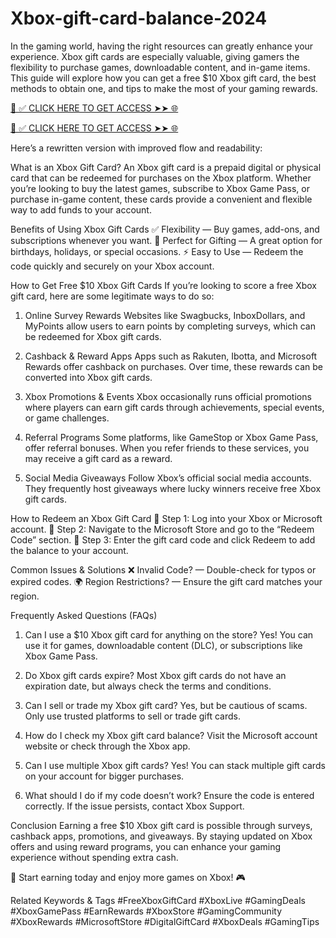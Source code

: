 # Xbox-gift-card-balance-2024



In the gaming world, having the right resources can greatly enhance your experience. Xbox gift cards are especially valuable, giving gamers the flexibility to purchase games, downloadable content, and in-game items. This guide will explore how you can get a free $10 Xbox gift card, the best methods to obtain one, and tips to make the most of your gaming rewards.

[📌 ✅ CLICK HERE TO GET ACCESS ➤➤ 🌐](https://mkrj.xyz/onexbox/)

[📌 ✅ CLICK HERE TO GET ACCESS ➤➤ 🌐](https://mkrj.xyz/onexbox/)

Here’s a rewritten version with improved flow and readability:

What is an Xbox Gift Card?
An Xbox gift card is a prepaid digital or physical card that can be redeemed for purchases on the Xbox platform. Whether you’re looking to buy the latest games, subscribe to Xbox Game Pass, or purchase in-game content, these cards provide a convenient and flexible way to add funds to your account.

Benefits of Using Xbox Gift Cards
✅ Flexibility — Buy games, add-ons, and subscriptions whenever you want.
🎁 Perfect for Gifting — A great option for birthdays, holidays, or special occasions.
⚡ Easy to Use — Redeem the code quickly and securely on your Xbox account.

How to Get Free $10 Xbox Gift Cards
If you’re looking to score a free Xbox gift card, here are some legitimate ways to do so:

1. Online Survey Rewards
Websites like Swagbucks, InboxDollars, and MyPoints allow users to earn points by completing surveys, which can be redeemed for Xbox gift cards.

2. Cashback & Reward Apps
Apps such as Rakuten, Ibotta, and Microsoft Rewards offer cashback on purchases. Over time, these rewards can be converted into Xbox gift cards.

3. Xbox Promotions & Events
Xbox occasionally runs official promotions where players can earn gift cards through achievements, special events, or game challenges.

4. Referral Programs
Some platforms, like GameStop or Xbox Game Pass, offer referral bonuses. When you refer friends to these services, you may receive a gift card as a reward.

5. Social Media Giveaways
Follow Xbox’s official social media accounts. They frequently host giveaways where lucky winners receive free Xbox gift cards.

How to Redeem an Xbox Gift Card
🔹 Step 1: Log into your Xbox or Microsoft account.
🔹 Step 2: Navigate to the Microsoft Store and go to the “Redeem Code” section.
🔹 Step 3: Enter the gift card code and click Redeem to add the balance to your account.

Common Issues & Solutions
❌ Invalid Code? — Double-check for typos or expired codes.
🌍 Region Restrictions? — Ensure the gift card matches your region.

Frequently Asked Questions (FAQs)
1. Can I use a $10 Xbox gift card for anything on the store?
Yes! You can use it for games, downloadable content (DLC), or subscriptions like Xbox Game Pass.

2. Do Xbox gift cards expire?
Most Xbox gift cards do not have an expiration date, but always check the terms and conditions.

3. Can I sell or trade my Xbox gift card?
Yes, but be cautious of scams. Only use trusted platforms to sell or trade gift cards.

4. How do I check my Xbox gift card balance?
Visit the Microsoft account website or check through the Xbox app.

5. Can I use multiple Xbox gift cards?
Yes! You can stack multiple gift cards on your account for bigger purchases.

6. What should I do if my code doesn’t work?
Ensure the code is entered correctly. If the issue persists, contact Xbox Support.

Conclusion
Earning a free $10 Xbox gift card is possible through surveys, cashback apps, promotions, and giveaways. By staying updated on Xbox offers and using reward programs, you can enhance your gaming experience without spending extra cash.

🔹 Start earning today and enjoy more games on Xbox! 🎮

Related Keywords & Tags
#FreeXboxGiftCard #XboxLive #GamingDeals #XboxGamePass #EarnRewards #XboxStore #GamingCommunity #XboxRewards #MicrosoftStore #DigitalGiftCard #XboxDeals #GamingTips
